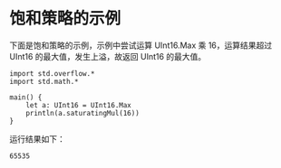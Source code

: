 # 饱和策略的示例

下面是饱和策略的示例，示例中尝试运算 UInt16.Max 乘 16，运算结果超过 UInt16 的最大值，发生上溢，故返回 UInt16 的最大值。

<!-- verify -->

```cangjie
import std.overflow.*
import std.math.*

main() {
    let a: UInt16 = UInt16.Max
    println(a.saturatingMul(16))
}
```

运行结果如下：

```text
65535
```
